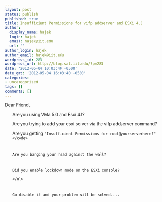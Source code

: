 ```yaml
---
layout: post
status: publish
published: true
title: Insufficient Permissions for vifp addserver and ESXi 4.1
author:
  display_name: hajek
  login: hajek
  email: hajek@iit.edu
  url: ''
author_login: hajek
author_email: hajek@iit.edu
wordpress_id: 283
wordpress_url: http://blog.sat.iit.edu/?p=283
date: '2012-05-04 10:03:40 -0500'
date_gmt: '2012-05-04 16:03:40 -0500'
categories:
- Uncategorized
tags: []
comments: []
---
```

<p>Dear Friend,</p>
<ul>
Are you using VMa 5.0 and Esxi 4.1?  </p>
<p>Are you trying to add your esxi server via the vifp addserver command?  </p>
<p>Are you getting <code>"Insufficient Permissions for root@yourserverhere?"<&#47;code></p>
<p>Are you banging your head against the wall?</p>
<p>Did you enable lockdown mode on the ESXi console?<br />
<&#47;ul></p>
<p>Go disable it and your problem will be solved....</p>
